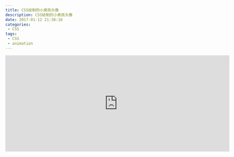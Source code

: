 ```yaml
---
title: CSS绘制的小男孩头像
description: CSS绘制的小男孩头像
date: 2017-01-12 21:38:16
categories:
 - CSS
tags:
 - CSS
 - animation
---
```


<iframe src="https://dihuaiying.oss-cn-shanghai.aliyuncs.com/boy.html" frameborder="0" scrolling="no" id="ifr"></iframe><style>@media only screen and (min-width: 700px) { #ifr{width: 700px;height:300px}} @media only screen and (max-width: 690px) { #ifr{width: 380px;height:300px;"}}</style>

